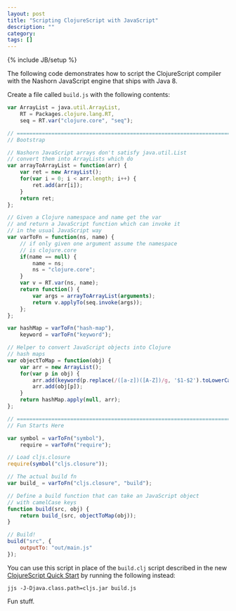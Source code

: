 ```yaml
---
layout: post
title: "Scripting ClojureScript with JavaScript"
description: ""
category: 
tags: []
---
```

{% include JB/setup %}

The following code demonstrates how to script the ClojureScript
compiler with the Nashorn JavaScript engine that ships with Java 8.

Create a file called `build.js` with the following contents:

```js
var ArrayList = java.util.ArrayList,
    RT = Packages.clojure.lang.RT,
    seq = RT.var("clojure.core", "seq");

// ================================================================================
// Bootstrap

// Nashorn JavaScript arrays don't satisfy java.util.List
// convert them into ArrayLists which do
var arrayToArrayList = function(arr) {
    var ret = new ArrayList();
    for(var i = 0; i < arr.length; i++) {
        ret.add(arr[i]);
    }
    return ret;
};

// Given a Clojure namespace and name get the var
// and return a JavaScript function which can invoke it
// in the usual JavaScript way
var varToFn = function(ns, name) {
    // if only given one argument assume the namespace
    // is clojure.core
    if(name == null) {
        name = ns;
        ns = "clojure.core";
    }
    var v = RT.var(ns, name);
    return function() {
        var args = arrayToArrayList(arguments);
        return v.applyTo(seq.invoke(args));
    };
};

var hashMap = varToFn("hash-map"),
    keyword = varToFn("keyword");

// Helper to convert JavaScript objects into Clojure
// hash maps
var objectToMap = function(obj) {
    var arr = new ArrayList();
    for(var p in obj) {
        arr.add(keyword(p.replace(/([a-z])([A-Z])/g, '$1-$2').toLowerCase()));
        arr.add(obj[p]);
    }
    return hashMap.apply(null, arr);
};

// =============================================================================
// Fun Starts Here

var symbol = varToFn("symbol"),
    require = varToFn("require");

// Load cljs.closure
require(symbol("cljs.closure"));

// The actual build fn
var build_ = varToFn("cljs.closure", "build");

// Define a build function that can take an JavaScript object
// with camelCase keys
function build(src, obj) {
    return build_(src, objectToMap(obj));
}

// Build!
build("src", {
    outputTo: "out/main.js"
});
```

You can use this script in place of the `build.clj` script described
in the new
[ClojureScript Quick Start](https://github.com/clojure/clojurescript/wiki/Quick-Start)
by running the following instead:

```
jjs -J-Djava.class.path=cljs.jar build.js
```

Fun stuff.

